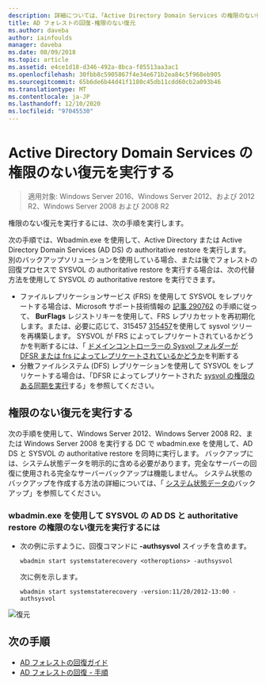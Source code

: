 ```yaml
---
description: 詳細については、「Active Directory Domain Services の権限のない復元を実行する」を参照してください。
title: AD フォレストの回復-権限のない復元
ms.author: daveba
author: iainfoulds
manager: daveba
ms.date: 08/09/2018
ms.topic: article
ms.assetid: e4ce1d18-d346-492a-8bca-f85513aa3ac1
ms.openlocfilehash: 30fbb8c5905867f4e34e671b2ea84c5f968eb905
ms.sourcegitcommit: 65b6de6b44d41f1180c45db11cdd60cb2a093b46
ms.translationtype: MT
ms.contentlocale: ja-JP
ms.lasthandoff: 12/10/2020
ms.locfileid: "97045530"
---
```

# <a name="performing-a-nonauthoritative-restore-of-active-directory-domain-services"></a>Active Directory Domain Services の権限のない復元を実行する

>適用対象: Windows Server 2016、Windows Server 2012、および 2012 R2、Windows Server 2008 および 2008 R2

権限のない復元を実行するには、次の手順を実行します。

次の手順では、Wbadmin.exe を使用して、Active Directory または Active Directory Domain Services (AD DS) の authoritative restore を実行します。 別のバックアップソリューションを使用している場合、または後でフォレストの回復プロセスで SYSVOL の authoritative restore を実行する場合は、次の代替方法を使用して SYSVOL の authoritative restore を実行できます。

- ファイルレプリケーションサービス (FRS) を使用して SYSVOL をレプリケートする場合は、Microsoft サポート技術情報の [記事 290762](https://go.microsoft.com/fwlink/?LinkId=148443) の手順に従って、 **BurFlags** レジストリキーを使用して、FRS レプリカセットを再初期化します。または、必要に応じて、315457 [315457](https://support.microsoft.com/kb/315457)を使用して sysvol ツリーを再構築します。 SYSVOL が FRS によってレプリケートされているかどうかを判断するには、「 [ドメインコントローラーの Sysvol フォルダーが DFSR または frs によってレプリケートされているかどうか](/windows/win32/vss/backing-up-and-restoring-an-frs-replicated-sysvol-folder#determining_whether_a_domain_controller_s_sysvol_folder_is_replicated_by_dfsr_or_frs)を判断する
- 分散ファイルシステム (DFS) レプリケーションを使用して SYSVOL をレプリケートする場合は、「DFSR によってレプリケートされた [sysvol の権限のある同期を実行](AD-Forest-Recovery-Authoritative-Recovery-SYSVOL.md)する」を参照してください。

## <a name="performing-a-nonauthoritative-restore"></a>権限のない復元を実行する

次の手順を使用して、Windows Server 2012、Windows Server 2008 R2、または Windows Server 2008 を実行する DC で wbadmin.exe を使用して、AD DS と SYSVOL の authoritative restore を同時に実行します。 バックアップには、システム状態データを明示的に含める必要があります。完全なサーバーの回復に使用される完全なサーバーバックアップは機能しません。 システム状態のバックアップを作成する方法の詳細については、「 [システム状態データの](AD-Forest-Recovery-Backing-up-System-State.md)バックアップ」を参照してください。

### <a name="to-perform-a-nonauthoritative-restore-of-ad-ds-and-authoritative-restore-of-sysvol-using-wbadminexe"></a>wbadmin.exe を使用して SYSVOL の AD DS と authoritative restore の権限のない復元を実行するには

- 次の例に示すように、回復コマンドに **-authsysvol** スイッチを含めます。

   ```
   wbadmin start systemstaterecovery <otheroptions> -authsysvol
   ```

   次に例を示します。

   ```
   wbadmin start systemstaterecovery -version:11/20/2012-13:00 -authsysvol
   ```

![復元](media/AD-Forest-Recovery-Nonauthoritative-Restore/nonauth.png)

## <a name="next-steps"></a>次の手順

- [AD フォレストの回復ガイド](AD-Forest-Recovery-Guide.md)
- [AD フォレストの回復 - 手順](AD-Forest-Recovery-Procedures.md)
